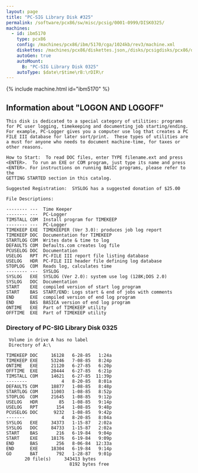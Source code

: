 ```yaml
---
layout: page
title: "PC-SIG Library Disk #325"
permalink: /software/pcx86/sw/misc/pcsig/0001-0999/DISK0325/
machines:
  - id: ibm5170
    type: pcx86
    config: /machines/pcx86/ibm/5170/cga/1024kb/rev3/machine.xml
    diskettes: /machines/pcx86/diskettes.json,/disks/pcsigdisks/pcx86/diskettes.json
    autoGen: true
    autoMount:
      B: "PC-SIG Library Disk 0325"
    autoType: $date\r$time\rB:\rDIR\r
---
```


{% include machine.html id="ibm5170" %}

## Information about "LOGON AND LOGOFF"

    This disk is dedicated to a special category of utilities: programs
    for PC user logging, timekeeping and documenting job starting/ending.
    For example, PC-Logger gives you a computer use log that creates a PC
    FILE III database for later sort/print.  These types of utilities are
    a must for anyone who needs to document machine-time, for taxes or
    other reasons.
    
    How to Start:  To read DOC files, enter TYPE filename.ext and press
    <ENTER>.  To run an EXE or COM program, just type its name and press
    <ENTER>. For instructions on running BASIC programs, please refer to the
    GETTING STARTED section in this catalog.
    
    Suggested Registration:  SYSLOG has a suggested donation of $25.00
    
    File Descriptions:
    
    -------- ---  Time Keeper
    -------- ---  PC-Logger
    TIMSTALL COM  Install program for TIMEKEEP
    -------- ---  PC-Logger
    TIMEKEEP EXE  TIMEKEEPER (Ver 3.0): produces job log report
    TIMEKEEP DOC  Documentation for TIMEKEEP
    STARTLOG COM  Writes date & time to log
    DEFAULTS COM  Defaults.com creates log file
    PCUSELOG DOC  Documentation
    USELOG   RPT  PC-FILE III report file listing database
    USELOG   HDR  PC-FILE III header file defining log database
    STOPLOG  COM  Reads log, calculates time
    -------- ---  SYSLOG
    SYSLOG   EXE  SYSLOG (Ver 2.0): system use log (128K;DOS 2.0)
    SYSLOG   DOC  Documentation
    START    EXE  compiled version of start log program
    START    BAS  START/END: Logs start & end of jobs with comments
    END      EXE  compiled version of end log program
    END      BAS  BASICA version of end log program
    ONTIME   EXE  Part of TIMEKEEP utility
    OFFTIME  EXE  Part of TIMEKEEP utility

### Directory of PC-SIG Library Disk 0325

     Volume in drive A has no label
     Directory of A:\

    TIMEKEEP DOC     16128   6-28-85   1:24a
    TIMEKEEP EXE     53246   7-08-85   8:24p
    ONTIME   EXE     21120   6-27-85   6:20p
    OFFTIME  EXE     20444   6-27-85   6:21p
    TIMSTALL COM     14621   6-27-85  11:39p
    --------             4   8-20-85   8:01a
    DEFAULTS COM     18877   1-08-85   8:48p
    STARTLOG COM     11003   1-08-85   8:52p
    STOPLOG  COM     21645   1-08-85   9:12p
    USELOG   HDR        85   1-08-85   9:14p
    USELOG   RPT       154   1-08-85   9:48p
    PCUSELOG DOC      9232   1-08-85   9:42p
    -------              4   8-20-85   8:04a
    SYSLOG   EXE     34373   1-15-87   2:02a
    SYSLOG   DOC     84733   1-15-87   2:02a
    START    BAS       216   6-19-84   9:04p
    START    EXE     18176   6-19-84   9:09p
    END      BAS       256   8-06-84  12:33a
    END      EXE     18304   6-19-84   9:14p
    GO       BAT       792   1-28-87   9:01p
           20 file(s)     343413 bytes
                            8192 bytes free
